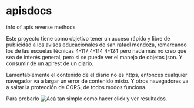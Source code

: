 # apisdocs
info of apis reverse methods

Este proyecto tiene como objetivo tener un acceso rápido y libre de publicidad a los avisos educacionales de san rafael mendoza, remarcando los de las escuelas técnicas 4-117 4-114 4-124 pero nada más no creo que sea de interés general, pero si se puede ver el manejo de objetos json. Y consumir de un apirest de un diario.

Lamentablemente el contenido de el diario no es https, entonces cualquier navegador va a largar un error de contenido mixto. Y otros navegadores va a saltar la protección de CORS, de todos modos funciona.

Para probarlo ![Acá](https://brakdag.github.io/diariounoeducacionales_api/) tan simple como hacer click y ver resultados.
